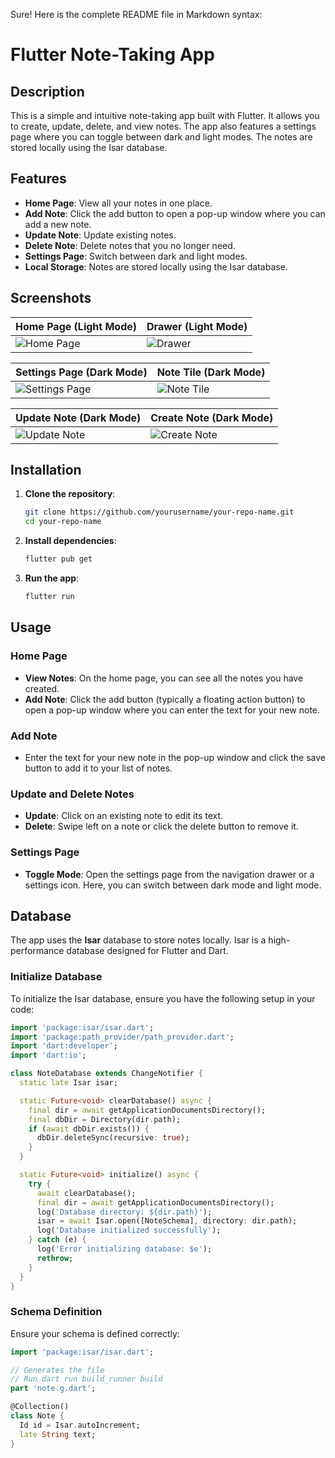 Sure! Here is the complete README file in Markdown syntax:

# Flutter Note-Taking App

## Description

This is a simple and intuitive note-taking app built with Flutter. It allows you to create, update, delete, and view notes. The app also features a settings page where you can toggle between dark and light modes. The notes are stored locally using the Isar database.

## Features

- **Home Page**: View all your notes in one place.
- **Add Note**: Click the add button to open a pop-up window where you can add a new note.
- **Update Note**: Update existing notes.
- **Delete Note**: Delete notes that you no longer need.
- **Settings Page**: Switch between dark and light modes.
- **Local Storage**: Notes are stored locally using the Isar database.

## Screenshots

| Home Page (Light Mode) | Drawer (Light Mode) |
| --- | --- |
| ![Home Page](https://github.com/KaloyankerR/note_taking_app/assets/54742816/0254e23d-35ec-4095-91e7-64b1f3f8b4b2) | ![Drawer](https://github.com/KaloyankerR/note_taking_app/assets/54742816/1ef74722-bacd-43f8-8300-460db12ca4d2) |

| Settings Page (Dark Mode) | Note Tile (Dark Mode) |
| --- | --- |
| ![Settings Page](https://github.com/KaloyankerR/note_taking_app/assets/54742816/fa759208-3161-4aaa-b0d9-a402a602a22f) | ![Note Tile](https://github.com/KaloyankerR/note_taking_app/assets/54742816/0b34d5d7-766d-47dc-b9f1-30e96d68ef18) |

| Update Note (Dark Mode) | Create Note (Dark Mode) |
| --- | --- |
| ![Update Note](https://github.com/KaloyankerR/note_taking_app/assets/54742816/9280d953-92e8-461f-9c1a-04606af7484f) | ![Create Note](https://github.com/KaloyankerR/note_taking_app/assets/54742816/e297a88c-5945-4334-9b56-0f7384ee74ed) |


## Installation

1. **Clone the repository**:
   ```sh
   git clone https://github.com/yourusername/your-repo-name.git
   cd your-repo-name
   ```

2. **Install dependencies**:
   ```sh
   flutter pub get
   ```

3. **Run the app**:
   ```sh
   flutter run
   ```

## Usage

### Home Page

- **View Notes**: On the home page, you can see all the notes you have created.
- **Add Note**: Click the add button (typically a floating action button) to open a pop-up window where you can enter the text for your new note.

### Add Note

- Enter the text for your new note in the pop-up window and click the save button to add it to your list of notes.

### Update and Delete Notes

- **Update**: Click on an existing note to edit its text.
- **Delete**: Swipe left on a note or click the delete button to remove it.

### Settings Page

- **Toggle Mode**: Open the settings page from the navigation drawer or a settings icon. Here, you can switch between dark mode and light mode.

## Database

The app uses the **Isar** database to store notes locally. Isar is a high-performance database designed for Flutter and Dart.

### Initialize Database

To initialize the Isar database, ensure you have the following setup in your code:

```dart
import 'package:isar/isar.dart';
import 'package:path_provider/path_provider.dart';
import 'dart:developer';
import 'dart:io';

class NoteDatabase extends ChangeNotifier {
  static late Isar isar;

  static Future<void> clearDatabase() async {
    final dir = await getApplicationDocumentsDirectory();
    final dbDir = Directory(dir.path);
    if (await dbDir.exists()) {
      dbDir.deleteSync(recursive: true);
    }
  }

  static Future<void> initialize() async {
    try {
      await clearDatabase();
      final dir = await getApplicationDocumentsDirectory();
      log('Database directory: ${dir.path}');
      isar = await Isar.open([NoteSchema], directory: dir.path);
      log('Database initialized successfully');
    } catch (e) {
      log('Error initializing database: $e');
      rethrow;
    }
  }
}
```

### Schema Definition

Ensure your schema is defined correctly:

```dart
import 'package:isar/isar.dart';

// Generates the file
// Run dart run build_runner build
part 'note.g.dart';

@Collection()
class Note {
  Id id = Isar.autoIncrement;
  late String text;
}
```


